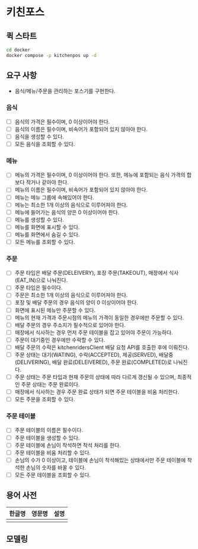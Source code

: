 # 키친포스

## 퀵 스타트

```sh
cd docker
docker compose -p kitchenpos up -d
```

## 요구 사항

- 음식/메뉴/주문을 관리하는 포스기를 구현한다.

### 음식

- [ ] 음식의 가격은 필수이며, 0 이상이어야 한다.
- [ ] 음식의 이름은 필수이며, 비속어가 포함되어 있지 않아야 한다.
- [ ] 음식을 생성할 수 있다.
- [ ] 모든 음식을 조회할 수 있다.

### 메뉴

- [ ] 메뉴의 가격은 필수이며, 0 이상이어야 한다. 또한, 메뉴에 포함되는 음식 가격의 합보다 작거나 같아야 한다.
- [ ] 메뉴의 이름은 필수이며, 비속어가 포함되어 있지 않아야 한다.
- [ ] 메뉴는 메뉴 그룹에 속해있어야 한다.
- [ ] 메뉴는 최소한 1개 이상의 음식으로 이루어져야 한다.
- [ ] 메뉴에 들어가는 음식의 양은 0 이상이어야 한다.
- [ ] 메뉴를 생성할 수 있다.
- [ ] 메뉴를 화면에 표시할 수 있다.
- [ ] 메뉴를 화면에서 숨길 수 있다.
- [ ] 모든 메뉴를 조회할 수 있다.

### 주문

- [ ] 주문 타입은 배달 주문(DELEIVERY), 포장 주문(TAKEOUT), 매장에서 식사(EAT_IN)으로 나눠진다.
- [ ] 주문 타입은 필수이다.
- [ ] 주문은 최소한 1개 이상의 음식으로 이루어져야 한다.
- [ ] 포장 및 배달 주문의 경우 음식의 양이 0 이상이어야 한다.
- [ ] 화면에 표시된 메뉴만 주문할 수 있다.
- [ ] 메뉴의 현재 가격과 주문시점의 메뉴의 가격이 동일한 경우에만 주문할 수 있다.
- [ ] 배달 주문의 경우 주소지가 필수적으로 있어야 한다.
- [ ] 매장에서 식사하는 경우 먼저 주문 테이블을 잡고 있어야 주문이 가능하다.
- [ ] 주문이 대기중인 경우에만 수락할 수 있다.
- [ ] 배달 주문의 수락은 kitchenridersClient 배달 요청 API를 호출한 후에 이뤄진다.
- [ ] 주문 상태는 대기(WATING), 수락(ACCEPTED), 제공(SERVED), 배달중(DELIVERING), 배달 완료(DELEIVERED), 주문 완료(COMPLETED)로 나눠진다.
- [ ] 주문 상태는 주문 타입과 현재 주문의 상태에 따라 다르게 갱신될 수 있으며, 최종적인 주문 상태는 주문 완료이다.
- [ ] 매장에서 식사하는 경우 주문 완료 상태가 되면 주문 테이블을 비움 처리한다.
- [ ] 모든 주문을 조회할 수 있다.

### 주문 테이블

- [ ] 주문 테이블의 이름은 필수이다.
- [ ] 주문 테이블을 생성할 수 있다.
- [ ] 주문 테이블에 손님이 착석하면 착석 처리를 한다.
- [ ] 주문 테이블을 비움 처리할 수 있다.
- [ ] 손님의 수가 0 이상이고, 테이블에 손님이 착석해있는 상태에서만 주문 테이블에 착석한 손님의 숫자를 바꿀 수 있다.
- [ ] 모든 주문 테이블을 조회할 수 있다.

## 용어 사전

| 한글명 | 영문명 | 설명 |
|-----|-----|----|
|     |     |    |

## 모델링
